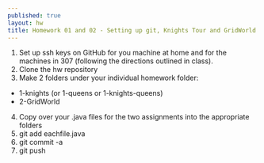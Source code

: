 ```yaml
---
published: true
layout: hw
title: Homework 01 and 02 - Setting up git, Knights Tour and GridWorld
---
```



 1. Set up ssh keys on GitHub for you machine at home and for the machines in 307 (following the directions outlined in class).
 2. Clone the hw repository
 3. Make 2 folders under your individual homework folder:
   * 1-knights (or 1-queens or 1-knights-queens)
   * 2-GridWorld
 4. Copy over your .java files for the two assignments into the appropriate folders
 5. git add eachfile.java 
 6. git commit -a 
 7. git push


  



